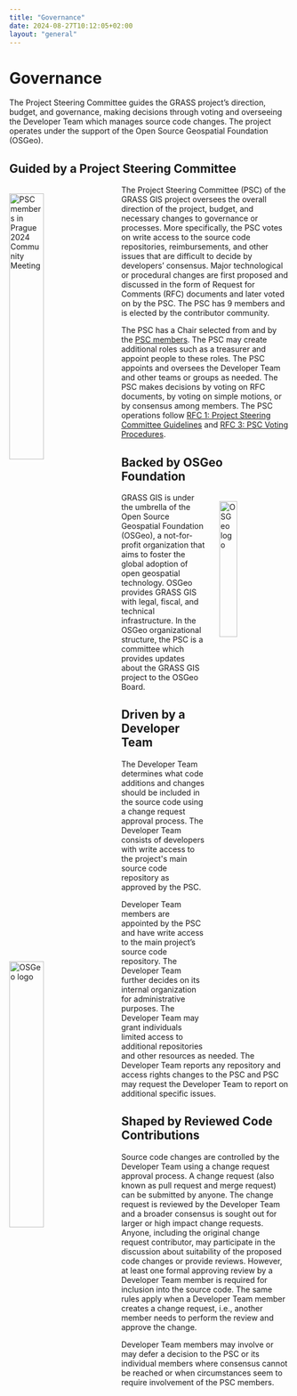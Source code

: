 ```yaml
---
title: "Governance"
date: 2024-08-27T10:12:05+02:00
layout: "general"
---
```


# Governance
The Project Steering Committee guides the GRASS project’s direction, budget, and
governance, making decisions through voting and overseeing the Developer Team
which manages source code changes. The project operates under the support of the
Open Source Geospatial Foundation (OSGeo).

## Guided by a Project Steering Committee

<a href="/images/other/grass_psc_team_prague_2024.jpg">
  <img src="/images/other/grass_psc_team_prague_2024.jpg"
   alt="PSC members in Prague 2024 Community Meeting"
   title="PSC members in Prague 2024 Community Meeting"
   width="35%" style="float:left;padding-right:25px;padding-top:15px">
</a>

The Project Steering Committee (PSC) of the GRASS GIS project oversees the
overall direction of the project, budget, and necessary changes to governance or
processes. More specifically, the PSC votes on write access to the source code
repositories, reimbursements, and other issues that are difficult to decide by
developers’ consensus. Major technological or procedural changes are first
proposed and discussed in the form of Request for Comments (RFC) documents and
later voted on by the PSC. The PSC has 9 members and is elected by the
contributor community.

The PSC has a Chair selected from and by the <a href="/about/team">PSC
members</a>. The PSC may create additional roles such as a treasurer and appoint
people to these roles. The PSC appoints and oversees the Developer Team and
other teams or groups as needed. The PSC makes decisions by voting on RFC
documents, by voting on simple motions, or by consensus among members. The PSC
operations follow [RFC 1: Project Steering Committee
Guidelines](https://github.com/OSGeo/grass/blob/main/doc/development/rfc/PSC_guidelines.md)
and [RFC 3: PSC Voting
Procedures](https://github.com/OSGeo/grass/blob/main/doc/development/rfc/PSC_voting_procedures.md).

## Backed by OSGeo Foundation
<a href="https://osgeo.org">
  <img src="/images/conferences_logos/osgeo_logo_300.png"
   alt="OSGeo logo"
   title="Open Source Geospatial Foundation"
   width="25%" style="float:right;padding-left:25px;padding-top:15px">
</a>

GRASS GIS is under the umbrella of the Open Source Geospatial Foundation
(OSGeo), a not-for-profit organization that aims to foster the global adoption
of open geospatial technology. OSGeo provides GRASS GIS with legal, fiscal, and
technical infrastructure. In the OSGeo organizational structure, the PSC is a
committee which provides updates about the GRASS GIS project to the OSGeo Board.


## Driven by a Developer Team
<a href="/images/other/developer_team.jpg"> <img
  src="/images/other/developer_team.jpg" alt="OSGeo logo" title="Open Source
   Geospatial Foundation" width="35%"
   style="float:left;padding-right:25px;padding-top:15px"> </a> 
   
The Developer Team determines what code additions and changes should be included
in the source code using a change request approval process. The Developer Team
consists of developers with write access to the project's main source code
repository as approved by the PSC.

Developer Team members are appointed by the PSC and have write access to the
main project’s source code repository. The Developer Team further decides on its
internal organization for administrative purposes. The Developer Team may grant
individuals limited access to additional repositories and other resources as
needed. The Developer Team reports any repository and access rights changes to
the PSC and PSC may request the Developer Team to report on additional specific
issues.

## Shaped by Reviewed Code Contributions
<i class="fa fa-code-pull-request fa-7x"
style="float:right;padding-left:10px"></i>

Source code changes are controlled by the Developer Team using a change request
approval process. A change request (also known as pull request and merge
request) can be submitted by anyone. The change request is reviewed by the
Developer Team and a broader consensus is sought out for larger or high impact
change requests. Anyone, including the original change request contributor, may
participate in the discussion about suitability of the proposed code changes or
provide reviews. However, at least one formal approving review by a Developer
Team member is required for inclusion into the source code. The same rules apply
when a Developer Team member creates a change request, i.e., another member
needs to perform the review and approve the change.

Developer Team members may involve or may defer a decision to the PSC or its
individual members where consensus cannot be reached or when circumstances seem
to require involvement of the PSC members.


